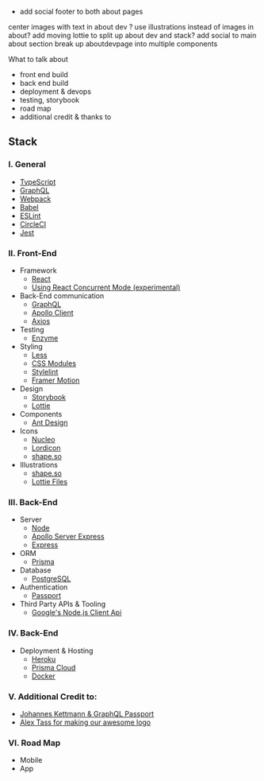 * add social footer to both about pages

center images with text in about dev ?
use illustrations instead of images in about?
add moving lottie to split up about dev and stack?
add social to main about section
break up aboutdevpage into multiple components

What to talk about
  * front end build
  * back end build
  * deployment & devops
  * testing, storybook
  * road map
  * additional credit & thanks to

## Stack

### I. General

* [TypeScript](https://www.typescriptlang.org/)
* [GraphQL](https://graphql.org/)
* [Webpack](https://webpack.js.org)
* [Babel](https://babeljs.io)
* [ESLint](https://eslint.org)
* [CircleCI](https://circleci.com)
* [Jest](https://jestjs.io)

### II. Front-End

* Framework
  * [React](https://reactjs.org)
  * [Using React Concurrent Mode (experimental)](https://reactjs.org/docs/concurrent-mode-intro.html)
* Back-End communication
  * [GraphQL](https://graphql.org/)
  * [Apollo Client](https://www.apollographql.com/docs/react/)
  * [Axios](https://github.com/axios/axios)
* Testing  
  * [Enzyme](https://airbnb.io/enzyme/)
* Styling
  * [Less](http://lesscss.org/)
  * [CSS Modules](https://github.com/css-modules/css-modules)
  * [Stylelint](https://stylelint.io/)
  * [Framer Motion](https://www.framer.com/motion/)
* Design
  * [Storybook](https://storybook.js.org)
  * [Lottie](https://airbnb.io/lottie/#/)
* Components
  * [Ant Design](https://ant.design/)
* Icons  
  * [Nucleo](https://nucleoapp.com/)
  * [Lordicon](https://lordicon.com/)
  * [shape.so](https://shape.so/)
* Illustrations
  * [shape.so](https://shape.so/)
  * [Lottie Files](https://lottiefiles.com/)
  
### III. Back-End

* Server
  * [Node](https://nodejs.org/en/)
  * [Apollo Server Express](https://www.apollographql.com/docs/apollo-server/v1/servers/express/)
  * [Express](https://expressjs.com/)
* ORM
  * [Prisma](https://www.prisma.io/)
* Database  
  * [PostgreSQL](https://www.postgresql.org/)
* Authentication
  * [Passport](http://www.passportjs.org/)
* Third Party APIs & Tooling  
  * [Google's Node.js Client Api](https://github.com/googleapis/google-api-nodejs-client#google-apis-nodejs-client)
  
### IV. Back-End

* Deployment & Hosting
  * [Heroku](https://www.heroku.com/)
  * [Prisma Cloud](https://www.prisma.io/cloud)
  * [Docker](https://www.docker.com/)

### V. Additional Credit to:
* [Johannes Kettmann & GraphQL Passport](https://github.com/jkettmann/graphql-passport)
* [Alex Tass for making our awesome logo](https://alextass.com/)

### VI. Road Map

* Mobile
* App
